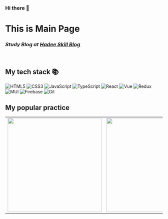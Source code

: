 ### Hi there 👋

<h1>This is Main Page</h1>
<p>
  <em>
    <h3>
      Study Blog at <a href="https://hadee-skill.netlify.app/" target="_blank">Hadee Skill Blog</a>
    </h3>
  </em>
 <p>
   
 <br />
 <h2> My tech stack 📚 </h2>

  ![HTML5](https://img.shields.io/badge/-HTML5-F05032?style=for-the-badge&logo=html5&logoColor=ffffff)
  ![CSS3](https://img.shields.io/badge/-CSS3-007ACC?style=for-the-badge&logo=css3)
  ![JavaScript](https://img.shields.io/badge/-JavaScript-%23F7DF1C?style=for-the-badge&logo=javascript&logoColor=000000&labelColor=%23F7DF1C&color=%23FFCE5A)
  ![TypeScript](https://img.shields.io/badge/-TypeScript-007ACC?style=for-the-badge&logo=typescript&logoColor=white)
  ![React](https://img.shields.io/badge/-React-222222?style=for-the-badge&logo=react)
  ![Vue](https://img.shields.io/badge/Vue-4FC08D.svg?&style=for-the-badge&logo=Vue.js&logoColor=white)
  ![Redux](https://img.shields.io/badge/redux-593d88.svg?style=for-the-badge&logo=redux&logoColor=white)
  ![MUI](https://img.shields.io/badge/MUI-0081CB.svg?style=for-the-badge&logo=mui&logoColor=white)
  ![Firebase](https://img.shields.io/badge/Firebase-039BE5?style=for-the-badge&logo=Firebase&logoColor=white)
  ![Git](https://img.shields.io/badge/-Git-F05032?style=for-the-badge&logo=git&logoColor=ffffff)
 <br/>


 <h2>My popular practice</h2>
 <table>
  <tbody>
    <tr>
      <td>
        <a href="https://hadee-hmm-new-shopping.netlify.app/">
          <img 
            align="center" 
            src="![hmm](https://user-images.githubusercontent.com/85422934/182274869-4c79fc71-be49-4b38-b8ec-833eb959ae9b.png)" 
            width=300"
           >
        </a>
      </td>
      <td>
        <a href="https://hadee-netflix.netlify.app">
          <img 
            align="center" 
            src="![netflix](https://user-images.githubusercontent.com/85422934/182275322-26170d75-f46c-48be-a1dd-2ae95b9333d5.png)" 
            width="300"
           >
        </a>
      </td>
    </tr>
  </tbody>
</table>
<br/>
